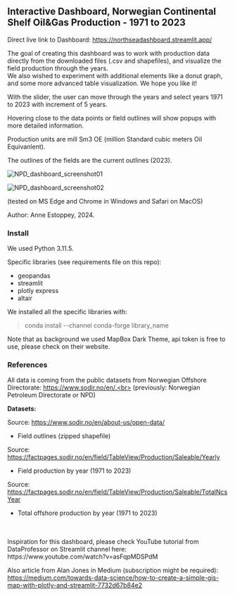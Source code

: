 ## Interactive Dashboard, Norwegian Continental Shelf Oil&Gas Production - 1971 to 2023
Direct live link to Dashboard: https://northseadashboard.streamlit.app/

The goal of creating this dashboard was to work with production data directly from the downloaded files (.csv and shapefiles), and visualize the field production through the years.<br>
We also wished to experiment with additional elements like a donut graph, and some more advanced table visualization. We hope you like it!<br>

With the slider, the user can move through the years and select years 1971 to 2023 with increment of 5 years.

Hovering close to the data points or field outlines will show popups with more detailed information.

Production units are mill Sm3 OE (million Standard cubic meters Oil Equivanlent).

The outlines of the fields are the current outlines (2023).

![NPD_dashboard_screenshot01](https://github.com/AnneEstoppey/NorthSea_Dashboard/assets/35219455/7cd0be92-4c77-4672-b4ef-7e8f2e2b0cc3)

![NPD_dashboard_screenshot02](https://github.com/AnneEstoppey/NorthSea_Dashboard/assets/35219455/9f2a8f22-5c7b-4785-bc6c-bac62fb9226b)

(tested on MS Edge and Chrome in Windows and Safari on MacOS)<br>

Author: Anne Estoppey, 2024.

### Install

We used Python 3.11.5.

Specific libraries (see requirements file on this repo):<br>
- geopandas
- streamlit
- plotly express
- altair

We installed all the specific libraries with:<br>
> conda install --channel conda-forge library_name

Note that as background we used MapBox Dark Theme, api token is free to use, please check on their website.


### References
All data is coming from the public datasets from Norwegian Offshore Directorate: https://www.sodir.no/en/.<br>
(previously: Norwegian Petroleum Directorate or NPD)

**Datasets:**

Source: https://www.sodir.no/en/about-us/open-data/
- Field outlines (zipped shapefile)

Source: https://factpages.sodir.no/en/field/TableView/Production/Saleable/Yearly<br>
- Field production by year (1971 to 2023)

Source: https://factpages.sodir.no/en/field/TableView/Production/Saleable/TotalNcsYear
- Total offshore production by year (1971 to 2023)

<br>
<br>
Inspiration for this dashboard, please check YouTube tutorial from DataProfessor on Streamlit channel here:<br>
https://www.youtube.com/watch?v=asFqpMDSPdM

Also article from Alan Jones in Medium (subscription might be required):<br>
https://medium.com/towards-data-science/how-to-create-a-simple-gis-map-with-plotly-and-streamlit-7732d67b84e2

